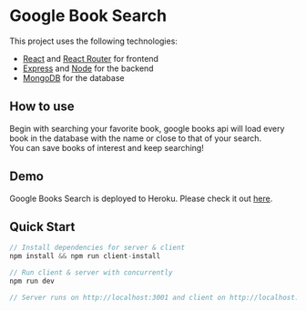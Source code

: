 # Google Book Search

This project uses the following technologies:

- [React](https://reactjs.org) and [React Router](https://reacttraining.com/react-router/) for frontend
- [Express](http://expressjs.com/) and [Node](https://nodejs.org/en/) for the backend
- [MongoDB](https://www.mongodb.com/) for the database

## How to use

Begin with searching your favorite book, google books api will load every book in the database with the name or close to that of your search.  
 You can save books of interest and keep searching!

## Demo

Google Books Search is deployed to Heroku. Please check it out [here](https://google-react-bya.herokuapp.com/).

## Quick Start

```javascript
// Install dependencies for server & client
npm install && npm run client-install

// Run client & server with concurrently
npm run dev

// Server runs on http://localhost:3001 and client on http://localhost:3000
```
